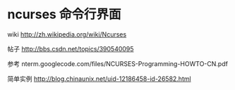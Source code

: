 # ncurses 命令行界面

wiki http://zh.wikipedia.org/wiki/Ncurses

帖子 http://bbs.csdn.net/topics/390540095

参考 nterm.googlecode.com/files/NCURSES-Programming-HOWTO-CN.pdf‎

简单实例 http://blog.chinaunix.net/uid-12186458-id-26582.html